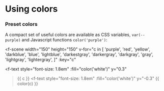 # Using colors

### Preset colors

A compact set of useful colors are available as CSS variables, `var(--purple)` and Javascript functions `color('purple')`:

<f-scene
  width="150" height="150"
  v-for="c in [
    'purple', 
    'red',
    'yellow',
    'darkblue',
    'blue',
    'lightblue',
    'darkestgray',
    'darkergray',
    'darkgray',
    'gray',
    'lightgray', 
    'lightergray', 
]"
:key="c"
>
  <f-circle
    :fill="color(c)"
    stroke="none"
    r="1.8"
  />
  <f-text
    style="font-size: 1.8em"
    :fill="color('white')"
    y="0.3"
  >{{ c }}</f-text>
  <f-text
    style="font-size: 1.8em"
    :fill="color('white')"
    y="-0.3"
  >{{ color(c) }}</f-text>
</f-scene>
